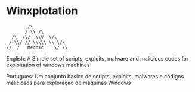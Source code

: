 # Winxplotation
            /\
           / \\ /\
      /\  /\/  \\V  \/\
     / \\/ // \\\\\ \\ \/\
    //  /   Medn1c    \/ \\
    
English: A Simple set of scripts, exploits, malware and malicious codes for exploitation of windows machines

Portugues: Um conjunto basico de scripts, exploits, malwares e códigos maliciosos para exploração de máquinas Windows
